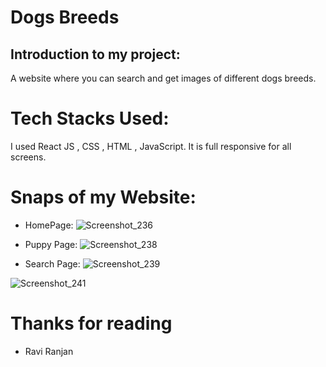 # Dogs Breeds

## Introduction to my project:

A website where you can search and get images of different dogs breeds.


# Tech Stacks Used:
I used React JS , CSS , HTML , JavaScript.
It is full responsive for all screens.


# Snaps of my Website:

* HomePage:
![Screenshot_236](https://user-images.githubusercontent.com/91020498/189519539-74c3e7ee-9ad1-4ab5-87a3-674643ab8370.png)


* Puppy Page: 
![Screenshot_238](https://user-images.githubusercontent.com/91020498/189519551-b7d02abc-fdf9-45a8-9d15-ec093760aad8.png)


* Search Page: 
![Screenshot_239](https://user-images.githubusercontent.com/91020498/189519558-00eb0c1f-1b4c-4501-8da2-735211f24371.png)


![Screenshot_241](https://user-images.githubusercontent.com/91020498/189519571-cdc792e1-32ee-41d2-bff6-804c1e07a311.png)



# Thanks for reading

* Ravi Ranjan


